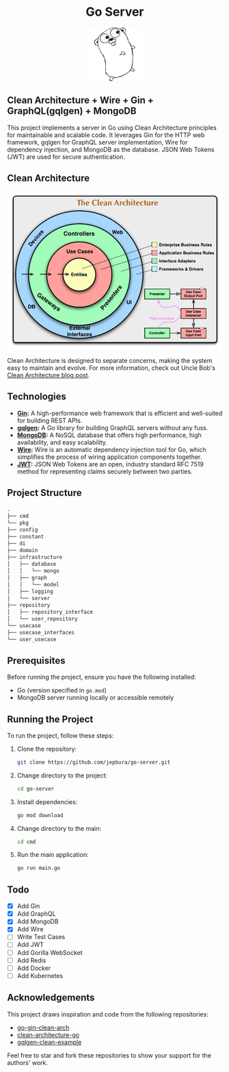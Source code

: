 <h1 align="center">
   Go Server
</h1>

<p align="center"><img src="/assets/golang.png" alt="golang" width="25%"/></p>

## Clean Architecture + Wire + Gin + GraphQL(gqlgen) + MongoDB

This project implements a server in Go using Clean Architecture principles for maintainable and scalable code. It leverages Gin for the HTTP web framework, gqlgen for GraphQL server implementation, Wire for dependency injection, and MongoDB as the database. JSON Web Tokens (JWT) are used for secure authentication.

## Clean Architecture

![Clean Architecture](./assets/clean.jpg)

Clean Architecture is designed to separate concerns, making the system easy to maintain and evolve. For more information, check out Uncle Bob's [Clean Architecture blog post](https://blog.cleancoder.com/uncle-bob/2012/08/13/the-clean-architecture.html).

## Technologies

- **[Gin](https://github.com/gin-gonic/gin):** A high-performance web framework that is efficient and well-suited for building REST APIs.
- **[gqlgen](https://github.com/99designs/gqlgen):** A Go library for building GraphQL servers without any fuss.
- **[MongoDB](https://github.com/mongodb/mongo-go-driver):** A NoSQL database that offers high performance, high availability, and easy scalability.
- **[Wire](https://github.com/google/wire):** Wire is an automatic dependency injection tool for Go, which simplifies the process of wiring application components together.
- **[JWT](https://github.com/golang-jwt/jwt):** JSON Web Tokens are an open, industry standard RFC 7519 method for representing claims securely between two parties.

## Project Structure

```
.
├── cmd
└── pkg
├── config
├── constant
├── di
├── domain
├── infrastructure
│   ├── database
│   │   └── mongo
│   ├── graph
│   │   └── model
│   ├── logging
│   └── server
├── repository
│   ├── repository_interface
│   └── user_repository
└── usecase
├── usecase_interfaces
└── user_usecase

```

## Prerequisites

Before running the project, ensure you have the following installed:

- Go (version specified in `go.mod`)
- MongoDB server running locally or accessible remotely

## Running the Project

To run the project, follow these steps:

1. Clone the repository:

   ```bash
   git clone https://github.com/jepbura/go-server.git
   ```

2. Change directory to the project:

   ```bash
   cd go-server
   ```

3. Install dependencies:

   ```bash
   go mod download
   ```

4. Change directory to the main:

   ```bash
   cd cmd
   ```

5. Run the main application:

   ```bash
   go run main.go
   ```

## Todo

- [x] Add Gin
- [x] Add GraphQL
- [x] Add MongoDB
- [x] Add Wire
- [ ] Write Test Cases
- [ ] Add JWT
- [ ] Add Gorilla WebSocket
- [ ] Add Redis
- [ ] Add Docker
- [ ] Add Kubernetes

## Acknowledgements

This project draws inspiration and code from the following repositories:

- [go-gin-clean-arch](https://github.com/thnkrn/go-gin-clean-arch)
- [clean-architecture-go](https://github.com/vidu171/clean-architecture-go)
- [gqlgen-clean-example](https://github.com/nutstick/gqlgen-clean-example)

Feel free to star and fork these repositories to show your support for the authors' work.
